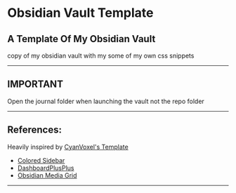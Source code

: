 # Obsidian Vault Template
## A Template Of My Obsidian Vault
copy of my obsidian vault with my some of my own css snippets

---
## IMPORTANT
Open the journal folder when launching the vault not the repo folder

---
## References:

Heavily inspired by [CyanVoxel's Template](https://github.com/CyanVoxel/Obsidian-Vault-Template)

- [Colored Sidebar](https://github.com/CyanVoxel/Obsidian-Colored-Sidebar)
- [DashboardPlusPlus](https://github.com/TfTHacker/DashboardPlusPlus)
- [Obsidian Media Grid](https://github.com/zremboldt/obsidian-media-grid/)

---
